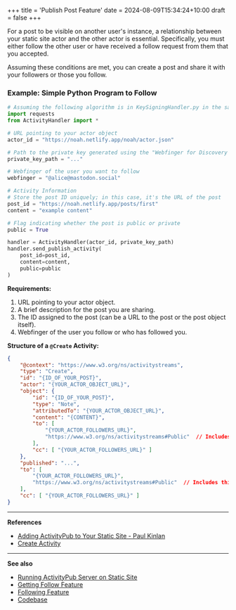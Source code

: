 +++
title = 'Publish Post Feature'
date = 2024-08-09T15:34:24+10:00
draft = false
+++

For a post to be visible on another user's instance, a relationship between your static site actor and the other actor is essential. Specifically, you must either follow the other user or have received a follow request from them that you accepted.

Assuming these conditions are met, you can create a post and share it with your followers or those you follow.

### Example: Simple Python Program to Follow

```python
# Assuming the following algorithm is in KeySigningHandler.py in the same directory
import requests
from ActivityHandler import *

# URL pointing to your actor object
actor_id = "https://noah.netlify.app/noah/actor.json"

# Path to the private key generated using the "Webfinger for Discovery Post" algorithm
private_key_path = "..."

# Webfinger of the user you want to follow
webfinger = "@alice@mastodon.social"

# Activity Information
# Store the post ID uniquely; in this case, it's the URL of the post
post_id = "https://noah.netlify.app/posts/first"
content = "example content"

# Flag indicating whether the post is public or private
public = True

handler = ActivityHandler(actor_id, private_key_path)
handler.send_publish_activity(
    post_id=post_id,
    content=content,
    public=public
)
```

**Requirements:**

1. URL pointing to your actor object.
2. A brief description for the post you are sharing.
3. The ID assigned to the post (can be a URL to the post or the post object itself).
4. Webfinger of the user you follow or who has followed you.

**Structure of a `@Create` Activity:**

```json
{
    "@context": "https://www.w3.org/ns/activitystreams",
    "type": "Create",
    "id": "{ID_OF_YOUR_POST}", 
    "actor": "{YOUR_ACTOR_OBJECT_URL}", 
    "object": {
        "id": "{ID_OF_YOUR_POST}",
        "type": "Note",
        "attributedTo": "{YOUR_ACTOR_OBJECT_URL}",
        "content": "{CONTENT}",
        "to": [ 
            "{YOUR_ACTOR_FOLLOWERS_URL}",
            "https://www.w3.org/ns/activitystreams#Public"  // Includes this if public
        ],
        "cc": [ "{YOUR_ACTOR_FOLLOWERS_URL}" ]
    },
    "published": "...",
    "to": [ 
        "{YOUR_ACTOR_FOLLOWERS_URL}",
        "https://www.w3.org/ns/activitystreams#Public"  // Includes this if public
    ],
    "cc": [ "{YOUR_ACTOR_FOLLOWERS_URL}" ]
}
```
---

**References**
- [Adding ActivityPub to Your Static Site - Paul Kinlan](https://paul.kinlan.me/adding-activity-pub-to-your-static-site/)
- [Create Activity](https://www.w3.org/TR/activitypub/#create-activity-outbox)

---

**See also**
- [Running ActivityPub Server on Static Site](/page/running_activitypub_server_leveraging_static_web_hosting/)
- [Getting Follow Feature](/page/extra/getting_follow_feature)
- [Following Feature](/page/extra/follow_feature)
- [Codebase](/page/extra/activitypub_codebase)




